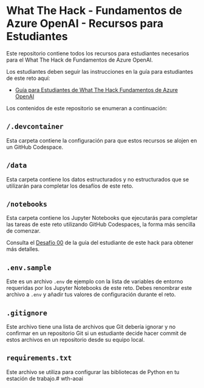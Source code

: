 # What The Hack - Fundamentos de Azure OpenAI - Recursos para Estudiantes
Este repositorio contiene todos los recursos para estudiantes necesarios para el What The Hack de Fundamentos de Azure OpenAI.

Los estudiantes deben seguir las instrucciones en la guía para estudiantes de este reto aquí:
- [Guía para Estudiantes de What The Hack Fundamentos de Azure OpenAI](https://whatthehack-cf.github.io/WhatTheHack_retos/AzureOpenAI/)

Los contenidos de este repositorio se enumeran a continuación:

## `/.devcontainer`
Esta carpeta contiene la configuración para que estos recursos se alojen en un GitHub Codespace.

## `/data`
Esta carpeta contiene los datos estructurados y no estructurados que se utilizarán para completar los desafíos de este reto.

## `/notebooks`
Esta carpeta contiene los Jupyter Notebooks que ejecutarás para completar las tareas de este reto utilizando GitHub Codespaces, la forma más sencilla de comenzar.

Consulta el [Desafío 00](https://whatthehack-cf.github.io/WhatTheHack_retos/AzureOpenAI/Student/Challenge-00.html) de la guía del estudiante de este hack para obtener más detalles.

## `.env.sample`

Este es un archivo `.env` de ejemplo con la lista de variables de entorno requeridas por los Jupyter Notebooks de este reto. Debes renombrar este archivo a `.env` y añadir tus valores de configuración durante el reto.

## `.gitignore`

Este archivo tiene una lista de archivos que Git debería ignorar y no confirmar en un repositorio Git si un estudiante decide hacer commit de estos archivos en un repositorio desde su equipo local.

## `requirements.txt` 

Este archivo se utiliza para configurar las bibliotecas de Python en tu estación de trabajo.#   w t h - a o a i  
 
